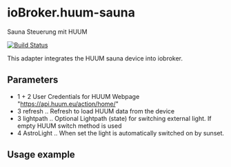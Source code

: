 # ioBroker.huum-sauna
 Sauna Steuerung mit HUUM

[![Build Status]()](https://github.com/Chris-1965/ioBroker.huum-sauna)

This adapter integrates the HUUM sauna device into iobroker.

## Parameters
- 1 + 2 User Credentials for HUUM Webpage "https://api.huum.eu/action/home/"
- 3 refresh     .. Refresh to load HUUM data from the device
- 3 lightpath   .. Optional Lightpath (state) for switching external light. If empty HUUM switch method is used
- 4 AstroLight  .. When set the light is automatically switched on by sunset.
  
## Usage example
